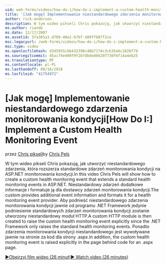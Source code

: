 ```yaml
---
uid: web-forms/videos/how-do-i/how-do-i-implement-a-custom-health-monitoring-event
title: '[Jak mogę] Implementowanie niestandardowego zdarzenia monitorowania kondycji | Dokumentacja firmy Microsoft'
author: rick-anderson
description: W tym wideo pikseli Chris pokazują, jak utworzyć niestandardowego zdarzenia, która rozszerza standardowe zdarzeń monitorowania kondycji na ASP.NET monitorowania kondycji. Pro niestandardowe...
ms.author: riande
ms.date: 12/17/2007
ms.assetid: 5fa365a1-d709-40e2-b7bf-489ff687f2ce
msc.legacyurl: /web-forms/videos/how-do-i/how-do-i-implement-a-custom-health-monitoring-event
msc.type: video
ms.openlocfilehash: d3d5955cbb432390c48b7174c3cb35e6c282bf79
ms.sourcegitcommit: 45ac74e400f9f2b7dbded66297730f6f14a4eb25
ms.translationtype: MT
ms.contentlocale: pl-PL
ms.lasthandoff: 08/16/2018
ms.locfileid: "41754972"
---
```

<a name="how-do-i-implement-a-custom-health-monitoring-event"></a><span data-ttu-id="27e30-104">[Jak mogę] Implementowanie niestandardowego zdarzenia monitorowania kondycji</span><span class="sxs-lookup"><span data-stu-id="27e30-104">[How Do I:] Implement a Custom Health Monitoring Event</span></span>
====================
<span data-ttu-id="27e30-105">przez [Chris pikseli](https://twitter.com/chrispels)</span><span class="sxs-lookup"><span data-stu-id="27e30-105">by [Chris Pels](https://twitter.com/chrispels)</span></span>

<span data-ttu-id="27e30-106">W tym wideo pikseli Chris pokazują, jak utworzyć niestandardowego zdarzenia, która rozszerza standardowe zdarzeń monitorowania kondycji na ASP.NET monitorowania kondycji.</span><span class="sxs-lookup"><span data-stu-id="27e30-106">In this video Chris Pels will show how to create a custom health monitoring event that extends a standard health monitoring events in ASP.NET.</span></span> <span data-ttu-id="27e30-107">Niestandardowy zdarzeń dodatkowe informacje i formatuje ją dla dostawcy zdarzeń monitorowania kondycji.</span><span class="sxs-lookup"><span data-stu-id="27e30-107">The custom provides additional event information and formats it for a health monitoring event provider.</span></span> <span data-ttu-id="27e30-108">Aby podnieść niestandardowego zdarzenia monitorowania kondycji jawnie od programu .NET Framework jedynie podniesienie standardowych zdarzeń monitorowania kondycji zostanie utworzony niestandardowy moduł HTTP.</span><span class="sxs-lookup"><span data-stu-id="27e30-108">A custom HTTP module is then created to raise the custom health monitoring event explicitly since the .NET Framework only raises the standard health monitoring events.</span></span> <span data-ttu-id="27e30-109">Ponadto zdarzenia monitorowania kondycji niestandardowego jest wywoływane jawnie na stronie za kod dla strony .aspx.</span><span class="sxs-lookup"><span data-stu-id="27e30-109">In addition, the custom health monitoring event is raised explicitly in the page behind code for an .aspx page.</span></span>

[<span data-ttu-id="27e30-110">&#9654;Obejrzyj film wideo (26 minut)</span><span class="sxs-lookup"><span data-stu-id="27e30-110">&#9654; Watch video (26 minutes)</span></span>](https://channel9.msdn.com/Blogs/ASP-NET-Site-Videos/how-do-i-implement-a-custom-health-monitoring-event)
